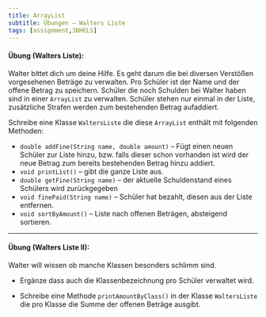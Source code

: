 ```yaml
---
title: ArrayList
subtitle: Übungen – Walters Liste
tags: [assignment,3BHELS]
---
```


#### **Übung (Walters Liste):**

Walter bittet dich um deine Hilfe. Es geht darum die bei diversen Verstößen vorgesehenen Beträge zu verwalten. Pro Schüler ist der Name und der offene Betrag zu speichern. Schüler die noch Schulden bei Walter haben sind in einer `ArrayList` zu verwalten. Schüler stehen nur einmal in der Liste, zusätzliche Strafen werden zum bestehenden Betrag aufaddiert.


Schreibe eine Klasse `WaltersListe` die diese `ArrayList` enthält mit folgenden Methoden:

- `double addFine(String name, double amount)` – Fügt einen neuen Schüler zur Liste hinzu, bzw. falls dieser schon vorhanden ist wird der neue Betrag zum bereits bestehenden Betrag hinzu addiert.
- `void printList()` – gibt die ganze Liste aus.
- `double getFine(String name)` – der aktuelle Schuldenstand eines Schülers wird zurückgegeben
- `void finePaid(String name)` – Schüler hat bezahlt, diesen aus der Liste entfernen.
- `void sortByAmount()` – Liste nach offenen Beträgen, absteigend sortieren.




---

#### **Übung (Walters Liste II):**

Walter will wissen ob manche Klassen besonders schlimm sind. 

- Ergänze dass auch die Klassenbezeichnung pro Schüler verwaltet wird.

- Schreibe eine Methode `printAmountByClass()` in der Klasse `WaltersListe` die pro Klasse die Summe der offenen Beträge ausgibt.

